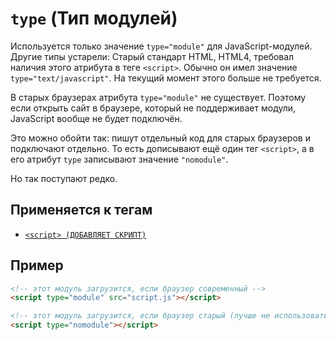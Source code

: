 # `type` (Тип модулей)

Используется только значение `type="module"` для JavaScript-модулей. Другие типы устарели: Старый стандарт HTML, HTML4, требовал наличия этого атрибута в теге `<script>`. Обычно он имел значение `type="text/javascript"`. На текущий момент этого больше не требуется.

В старых браузерах атрибута `type="module"` не существует. Поэтому если открыть сайт в браузере, который не поддерживает модули, JavaScript вообще не будет подключён.

Это можно обойти так: пишут отдельный код для старых браузеров и подключают отдельно. То есть дописывают ещё один тег `<script>`, а в его атрибут `type` записывают значение `"nomodule"`.

Но так поступают редко.

## Применяется к тегам

- [`<script> (ДОБАВЛЯЕТ СКРИПТ)`](<../TAGS HEAD/script.md>)

## Пример

```html
<!-- этот модуль загрузится, если браузер современный -->
<script type="module" src="script.js"></script>

<!-- этот модуль загрузится, если браузер старый (лучше не использовать) -->
<script type="nomodule"></script>
```
